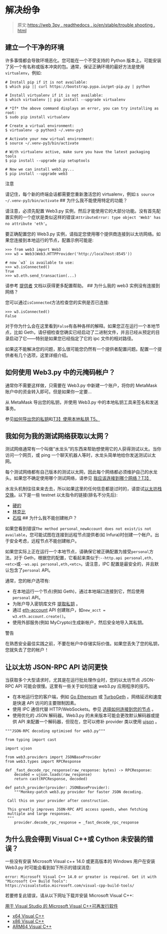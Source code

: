 # 解决纷争

> 原文:[https://web 3py . readthedocs . io/en/stable/trouble shooting . html](https://web3py.readthedocs.io/en/stable/troubleshooting.html)

 ## 建立一个干净的环境

许多事情都会导致环境恶化。您可能在一个不受支持的 Python 版本上。可能安装了另一个有名称或版本冲突的包。通常，保证正确环境的最好方法是使用`virtualenv`，例如:

```
# Install pip if it is not available:
$ which pip || curl https://bootstrap.pypa.io/get-pip.py | python

# Install virtualenv if it is not available:
$ which virtualenv || pip install --upgrade virtualenv

# *If* the above command displays an error, you can try installing as root:
$ sudo pip install virtualenv

# Create a virtual environment:
$ virtualenv -p python3 ~/.venv-py3

# Activate your new virtual environment:
$ source ~/.venv-py3/bin/activate

# With virtualenv active, make sure you have the latest packaging tools
$ pip install --upgrade pip setuptools

# Now we can install web3.py...
$ pip install --upgrade web3 
```

注意

请记住，每个新的终端会话都需要您重新激活您的 virtualenv，例如:`$ source ~/.venv-py3/bin/activate`  ## 为什么我不能使用特定的功能？

请注意，必须先配置 Web3.py 实例，然后才能使用它的大部分功能。没有首先配置实例的一个症状是类似这样的错误:`AttributeError: type object 'Web3' has no attribute 'eth'`。

要正确配置您的 Web3.py 实例，请指定您使用哪个提供商连接到以太坊网络。如果您连接到本地运行的节点，配置示例可能是:

```
>>> from web3 import Web3
>>> w3 = Web3(Web3.HTTPProvider('http://localhost:8545'))

# now `w3` is available to use:
>>> w3.isConnected()
True
>>> w3.eth.send_transaction(...) 
```

请参考 [提供者](providers.html#providers) 文档以获得更多配置帮助。  ## 为什么我的 web3 实例没有连接到网络？

您可以通过`isConnected`方法检查您的实例是否已连接:

```
>>> w3.isConnected()
False 
```

对于你为什么会在这里看到`False`有各种各样的解释。如果您正在运行一个本地节点，比如 Geth，请仔细检查您确实已经启动了二进制文件，并且已经从预定的目录启动了它——特别是如果您已经指定了它的 ipc 文件的相对路径。

如果这不能解决您的问题，那么很可能您仍然有一个提供者配置问题。配置一个提供者有几个选项，这里详细介绍[](providers.html#providers)。 

## 如何使用 Web3.py 中的元掩码帐户？

通常你不需要这样做，只需要在 Web3.py 中新建一个账户，将你的 MetaMask 账户中的资金转入即可。但是如果你一定要…

从 MetaMask 导出您的私钥，并使用 Web3.py 中的本地私钥工具来签名和发送事务。

参见[如何导出您的私钥](https://ethereum.stackexchange.com/questions/33053/what-is-a-private-key-in-an-ethereum-wallet-like-metamask-and-how-do-i-find-it)和[T3】使用本地私钥 T5。](web3.eth.account.html#eth-account)

 ## 我如何为我的测试网络获取以太网？

测试网络通常有一个叫做“水龙头”的东西来帮助想使用它的人获得测试以太。当你访问一个网页，或 ping 一个聊天机器人等时，水龙头简单地给你发送测试以太网。

每个测试网络都有自己版本的测试以太网，因此每个网络都必须维护自己的水龙头。如果您不确定使用哪个测试网络，请参见 [我应该连接到哪个网络？T3】](node.html#choosing-network)

水龙头机制往往来来去去，所以如果这里的任何信息都是过时的，请尝试[以太坊栈交换](https://ethereum.stackexchange.com/)。以下是一些 testnet 以太指令的链接(排名不分先后):

*   [硬的](https://github.com/kovan-testnet/faucet)
*   [林克比](https://www.rinkeby.io/#faucet)
*   [石柱](https://www.reddit.com/r/ethdev/comments/72ltwj/the_new_if_you_need_some_ropsten_testnet_ethers/)  ## 为什么我不能创建帐户？

如果您看到错误`The method personal_newAccount does not exist/is not available`，您可能试图在连接到远程节点提供者(如 Infura)时创建一个帐户。出于安全考虑，远程节点不能创建帐户。

如果您实际上正在运行一个本地节点，请确保它被正确配置为接受`personal`方法。对于 Geth，根据您的配置，它看起来类似于:`--http.api personal,eth,<etc>`或`--ws.api personal,eth,<etc>`。请注意，IPC 配置是最安全的，并且默认包含了`personal` API。

通常，您的帐户选项有:

*   在本地运行一个节点(例如 Geth)，通过本地端口连接到它，然后使用`personal` API。
*   为账户导入密钥库文件 [提取私钥](web3.eth.account.html#extract-geth-pk) 。
*   通过 [eth-account](web3.eth.account.html#eth-account) API 创建账户，如`new_acct = w3.eth.account.create()`。
*   使用外部服务(例如 MyCrypto)生成新帐户，然后安全地导入其私钥。

警告

在熟悉安全最佳实践之前，不要在帐户中存储实际价值。如果您丢失了您的私钥，您就失去了您的帐户！ 

## 让以太坊 JSON-RPC API 访问更快

当获取多个大型请求时，尤其是在运行批处理作业时，您的以太坊节点 JSON-RPC API 可能会很慢。这里有一些关于如何加速 web3.py 应用程序的技巧。

*   在本地运行您的客户端，例如 [Go Ethereum](https://github.com/ethereum/go-ethereum) 或 [TurboGeth](https://github.com/ledgerwatch/turbo-geth) 。网络延迟和速度是快速 API 访问的主要限制因素。
*   使用 IPC 通信代替 HTTP/WebSockets。参见 [选择如何连接到您的节点](providers.html#choosing-provider) 。
*   使用优化的 JSON 解码器。Web3.py 的未来版本可能会更改默认解码器或提供 API 来配置一个解码器，但现在，您可以修补 provider 类以使用 [ujson](https://pypi.org/project/ujson/) 。

```
"""JSON-RPC decoding optimised for web3.py"""

from typing import cast

import ujson

from web3.providers import JSONBaseProvider
from web3.types import RPCResponse

def _fast_decode_rpc_response(raw_response: bytes) -> RPCResponse:
    decoded = ujson.loads(raw_response)
    return cast(RPCResponse, decoded)

def patch_provider(provider: JSONBaseProvider):
    """Monkey-patch web3.py provider for faster JSON decoding.

 Call this on your provider after construction.

 This greatly improves JSON-RPC API access speeds, when fetching
 multiple and large responses.
 """
    provider.decode_rpc_response = _fast_decode_rpc_response 
```

## 为什么我会得到 Visual C++或 Cython 未安装的错误？

一些没有安装 Microsoft Visual c++ 14.0 或更高版本的 Windows 用户在安装 Web3.py 时可能会看到如下所示的错误消息:

```
error: Microsoft Visual C++ 14.0 or greater is required. Get it with "Microsoft C++ Build Tools": https://visualstudio.microsoft.com/visual-cpp-build-tools/ 
```

若要修复此错误，请从以下网址下载并安装 Microsoft Visual C++:

[用于 Visual Studio 的 Microsoft Visual C++可再发行软件](https://visualstudio.microsoft.com/downloads/#microsoft-visual-c-redistributable-for-visual-studio-2019)

*   [x64 Visual C++](https://aka.ms/vs/16/release/VC_redist.x64.exe)
*   [x86 Visual C++](https://aka.ms/vs/16/release/VC_redist.x86.exe)
*   [ARM64 Visual C++](https://aka.ms/vs/16/release/VC_redist.arm64.exe)